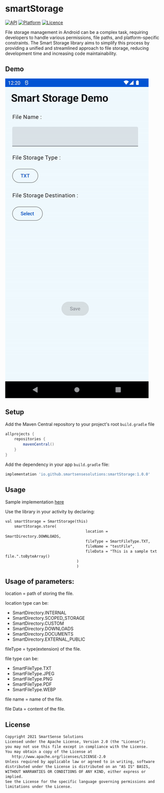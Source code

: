# smartStorage

[![API](https://img.shields.io/badge/API-21%2B-brightgreen.svg?style=flat)](https://android-arsenal.com/api?level=23) [![Platform](https://img.shields.io/badge/Platform-Android-brightgreen)](https://developer.android.com/index.html) [![Licence](https://img.shields.io/badge/Licence-Apache--2.0-brightgreen)](https://opensource.org/licenses/Apache-2.0) 


File storage management in Android can be a complex task, requiring developers to handle various permissions, file paths, and platform-specific constraints. The Smart Storage library aims to simplify this process by providing a unified and streamlined approach to file storage, reducing development time and increasing code maintainability.

## Demo

![Preview](https://github.com/smartSenseSolutions/smartStorage/blob/development/preview/preview.gif)

## Setup

Add the Maven Central repository to your project's root ```build.gradle``` file
``` gradle
allprojects {
    repositories {
        mavenCentral()
    }
}
```

Add the dependency in your app ```build.gradle``` file:
``` gradle
implementation 'io.github.smartsensesolutions:smartStorage:1.0.0'

```

## Usage

Sample implementation [here](https://github.com/smartSenseSolutions/smartStorage/tree/main/app)

Use the library in your activity by declaring:

``` jetpack Compose
val smartStorage = SmartStorage(this)
	smartStorage.store(
                                    location = SmartDirectory.DOWNLOADS,
                                    fileType = SmartFileType.TXT,
                                    fileName = "testFile",
                                    fileData = "This is a sample txt file.".toByteArray()
                                )
                                )
```
## Usage of parameters:
location = path of storing the file.

location type can be:
- SmartDirectory.INTERNAL
- SmartDirectory.SCOPED_STORAGE
- SmartDirectory.CUSTOM
- SmartDirectory.DOWNLOADS
- SmartDirectory.DOCUMENTS
- SmartDirectory.EXTERNAL_PUBLIC


fileType = type(extension) of the file.

file type can be:
- SmartFileType.TXT
- SmartFileType.JPEG
- SmartFileType.PNG
- SmartFileType.PDF
- SmartFileType.WEBP


file name = name of the file.

file Data = content of the file.




## License
```
Copyright 2021 SmartSense Solutions
Licensed under the Apache License, Version 2.0 (the "License");
you may not use this file except in compliance with the License.
You may obtain a copy of the License at
   http://www.apache.org/licenses/LICENSE-2.0
Unless required by applicable law or agreed to in writing, software
distributed under the License is distributed on an "AS IS" BASIS,
WITHOUT WARRANTIES OR CONDITIONS OF ANY KIND, either express or implied.
See the License for the specific language governing permissions and limitations under the License.
```
